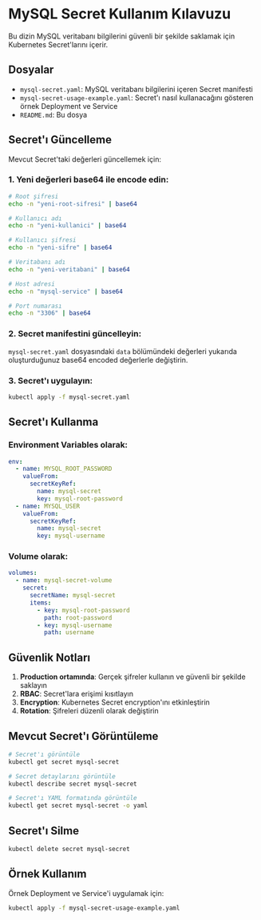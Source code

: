 # MySQL Secret Kullanım Kılavuzu

Bu dizin MySQL veritabanı bilgilerini güvenli bir şekilde saklamak için Kubernetes Secret'larını içerir.

## Dosyalar

- `mysql-secret.yaml`: MySQL veritabanı bilgilerini içeren Secret manifesti
- `mysql-secret-usage-example.yaml`: Secret'ı nasıl kullanacağını gösteren örnek Deployment ve Service
- `README.md`: Bu dosya

## Secret'ı Güncelleme

Mevcut Secret'taki değerleri güncellemek için:

### 1. Yeni değerleri base64 ile encode edin:

```bash
# Root şifresi
echo -n "yeni-root-sifresi" | base64

# Kullanıcı adı
echo -n "yeni-kullanici" | base64

# Kullanıcı şifresi
echo -n "yeni-sifre" | base64

# Veritabanı adı
echo -n "yeni-veritabani" | base64

# Host adresi
echo -n "mysql-service" | base64

# Port numarası
echo -n "3306" | base64
```

### 2. Secret manifestini güncelleyin:

`mysql-secret.yaml` dosyasındaki `data` bölümündeki değerleri yukarıda oluşturduğunuz base64 encoded değerlerle değiştirin.

### 3. Secret'ı uygulayın:

```bash
kubectl apply -f mysql-secret.yaml
```

## Secret'ı Kullanma

### Environment Variables olarak:

```yaml
env:
  - name: MYSQL_ROOT_PASSWORD
    valueFrom:
      secretKeyRef:
        name: mysql-secret
        key: mysql-root-password
  - name: MYSQL_USER
    valueFrom:
      secretKeyRef:
        name: mysql-secret
        key: mysql-username
```

### Volume olarak:

```yaml
volumes:
  - name: mysql-secret-volume
    secret:
      secretName: mysql-secret
      items:
        - key: mysql-root-password
          path: root-password
        - key: mysql-username
          path: username
```

## Güvenlik Notları

1. **Production ortamında**: Gerçek şifreler kullanın ve güvenli bir şekilde saklayın
2. **RBAC**: Secret'lara erişimi kısıtlayın
3. **Encryption**: Kubernetes Secret encryption'ını etkinleştirin
4. **Rotation**: Şifreleri düzenli olarak değiştirin

## Mevcut Secret'ı Görüntüleme

```bash
# Secret'ı görüntüle
kubectl get secret mysql-secret

# Secret detaylarını görüntüle
kubectl describe secret mysql-secret

# Secret'ı YAML formatında görüntüle
kubectl get secret mysql-secret -o yaml
```

## Secret'ı Silme

```bash
kubectl delete secret mysql-secret
```

## Örnek Kullanım

Örnek Deployment ve Service'i uygulamak için:

```bash
kubectl apply -f mysql-secret-usage-example.yaml
```
